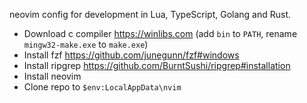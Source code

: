 neovim config for development in Lua, TypeScript, Golang and Rust.


- Download c compiler https://winlibs.com (add `bin` to `PATH`, rename `mingw32-make.exe` to `make.exe`)
- Install fzf https://github.com/junegunn/fzf#windows
- Install ripgrep https://github.com/BurntSushi/ripgrep#installation
- Install neovim
- Clone repo to `$env:LocalAppData\nvim`


